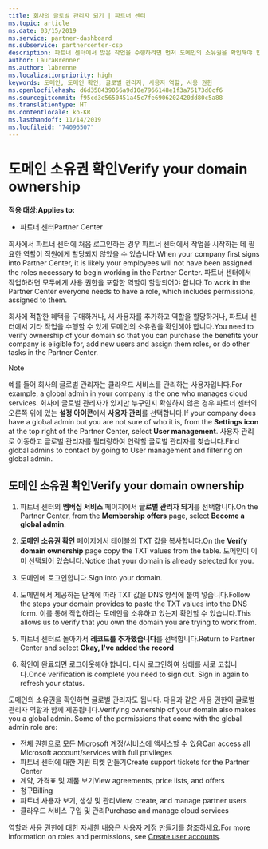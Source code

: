```yaml
---
title: 회사의 글로벌 관리자 되기 | 파트너 센터
ms.topic: article
ms.date: 03/15/2019
ms.service: partner-dashboard
ms.subservice: partnercenter-csp
description: 파트너 센터에서 많은 작업을 수행하려면 먼저 도메인의 소유권을 확인해야 합니다. 파트너 센터의 많은 작업에는 글로벌 관리자가 필요합니다. 회사에 글로벌 관리자가 아직 없는 경우 귀하가 될 수 있습니다.
author: LauraBrenner
ms.author: labrenne
ms.localizationpriority: high
keywords: 도메인, 도메인 확인, 글로벌 관리자, 사용자 역할, 사용 권한
ms.openlocfilehash: d6d358439056a9d10e7966148e1f3a76173d0cf6
ms.sourcegitcommit: f95cd3e5650451a45c7fe6906202420dd80c5a88
ms.translationtype: HT
ms.contentlocale: ko-KR
ms.lasthandoff: 11/14/2019
ms.locfileid: "74096507"
---
```

# <a name="verify-your-domain-ownership"></a><span data-ttu-id="6f462-105">도메인 소유권 확인</span><span class="sxs-lookup"><span data-stu-id="6f462-105">Verify your domain ownership</span></span>

<span data-ttu-id="6f462-106">**적용 대상:**</span><span class="sxs-lookup"><span data-stu-id="6f462-106">**Applies to:**</span></span>

- <span data-ttu-id="6f462-107">파트너 센터</span><span class="sxs-lookup"><span data-stu-id="6f462-107">Partner Center</span></span>

<span data-ttu-id="6f462-108">회사에서 파트너 센터에 처음 로그인하는 경우 파트너 센터에서 작업을 시작하는 데 필요한 역할이 직원에게 할당되지 않았을 수 있습니다.</span><span class="sxs-lookup"><span data-stu-id="6f462-108">When your company first signs into Partner Center, it is likely your employees will not have been assigned the roles necessary to begin working in the Partner Center.</span></span> <span data-ttu-id="6f462-109">파트너 센터에서 작업하려면 모두에게 사용 권한을 포함한 역할이 할당되어야 합니다.</span><span class="sxs-lookup"><span data-stu-id="6f462-109">To work in the Partner Center everyone needs to have a role, which includes permissions, assigned to them.</span></span>  

<span data-ttu-id="6f462-110">회사에 적합한 혜택을 구매하거나, 새 사용자를 추가하고 역할을 할당하거나, 파트너 센터에서 기타 작업을 수행할 수 있게 도메인의 소유권을 확인해야 합니다.</span><span class="sxs-lookup"><span data-stu-id="6f462-110">You need to verify ownership of your domain so that you can purchase the benefits your company is eligible for, add new users and assign them roles, or do other tasks in the Partner Center.</span></span> 

>[!Note]
><span data-ttu-id="6f462-111">예를 들어 회사의 글로벌 관리자는 클라우드 서비스를 관리하는 사용자입니다.</span><span class="sxs-lookup"><span data-stu-id="6f462-111">For example, a global admin in your company is the one who manages cloud services.</span></span> <span data-ttu-id="6f462-112">회사에 글로벌 관리자가 있지만 누구인지 확실하지 않은 경우 파트너 센터의 오른쪽 위에 있는 **설정 아이콘**에서 **사용자 관리**를 선택합니다.</span><span class="sxs-lookup"><span data-stu-id="6f462-112">If your company does have a global admin but you are not sure of who it is, from the **Settings icon** at the top right of the Partner Center, select **User management**.</span></span> <span data-ttu-id="6f462-113">사용자 관리로 이동하고 글로벌 관리자를 필터링하여 연락할 글로벌 관리자를 찾습니다.</span><span class="sxs-lookup"><span data-stu-id="6f462-113">Find global admins to contact by going to User management and filtering on global admin.</span></span>

## <a name="verify-your-domain-ownership"></a><span data-ttu-id="6f462-114">도메인 소유권 확인</span><span class="sxs-lookup"><span data-stu-id="6f462-114">Verify your domain ownership</span></span>

1. <span data-ttu-id="6f462-115">파트너 센터의 **멤버십 서비스** 페이지에서 **글로벌 관리자 되기**를 선택합니다.</span><span class="sxs-lookup"><span data-stu-id="6f462-115">On the Partner Center, from the **Membership offers** page, select **Become a global admin**.</span></span> 

2. <span data-ttu-id="6f462-116">**도메인 소유권 확인** 페이지에서 테이블의 TXT 값을 복사합니다.</span><span class="sxs-lookup"><span data-stu-id="6f462-116">On the **Verify domain ownership** page copy the TXT values from the table.</span></span> <span data-ttu-id="6f462-117">도메인이 이미 선택되어 있습니다.</span><span class="sxs-lookup"><span data-stu-id="6f462-117">Notice that your domain is already selected for you.</span></span>

3. <span data-ttu-id="6f462-118">도메인에 로그인합니다.</span><span class="sxs-lookup"><span data-stu-id="6f462-118">Sign into your domain.</span></span> 

4. <span data-ttu-id="6f462-119">도메인에서 제공하는 단계에 따라 TXT 값을 DNS 양식에 붙여 넣습니다.</span><span class="sxs-lookup"><span data-stu-id="6f462-119">Follow the steps your domain provides to paste the TXT values into the DNS form.</span></span>  <span data-ttu-id="6f462-120">이를 통해 작업하려는 도메인을 소유하고 있는지 확인할 수 있습니다.</span><span class="sxs-lookup"><span data-stu-id="6f462-120">This allows us to verify that you own the domain you are trying to work from.</span></span>

5. <span data-ttu-id="6f462-121">파트너 센터로 돌아가서 **레코드를 추가했습니다**를 선택합니다.</span><span class="sxs-lookup"><span data-stu-id="6f462-121">Return to Partner Center and select **Okay, I've added the record**</span></span>

6. <span data-ttu-id="6f462-122">확인이 완료되면 로그아웃해야 합니다. 다시 로그인하여 상태를 새로 고칩니다.</span><span class="sxs-lookup"><span data-stu-id="6f462-122">Once verification is complete you need to sign out. Sign in again to refresh your status.</span></span> 

<span data-ttu-id="6f462-123">도메인의 소유권을 확인하면 글로벌 관리자도 됩니다. 다음과 같은 사용 권한이 글로벌 관리자 역할과 함께 제공됩니다.</span><span class="sxs-lookup"><span data-stu-id="6f462-123">Verifying ownership of your domain also makes you a global admin. Some of the permissions that come with the global admin role are:</span></span>

- <span data-ttu-id="6f462-124">전체 권한으로 모든 Microsoft 계정/서비스에 액세스할 수 있음</span><span class="sxs-lookup"><span data-stu-id="6f462-124">Can access all Microsoft account/services with full privileges</span></span> 
- <span data-ttu-id="6f462-125">파트너 센터에 대한 지원 티켓 만들기</span><span class="sxs-lookup"><span data-stu-id="6f462-125">Create support tickets for the Partner Center</span></span>
- <span data-ttu-id="6f462-126">계약, 가격표 및 제품 보기</span><span class="sxs-lookup"><span data-stu-id="6f462-126">View agreements, price lists, and offers</span></span>
- <span data-ttu-id="6f462-127">청구</span><span class="sxs-lookup"><span data-stu-id="6f462-127">Billing</span></span>
- <span data-ttu-id="6f462-128">파트너 사용자 보기, 생성 및 관리</span><span class="sxs-lookup"><span data-stu-id="6f462-128">View, create, and manage partner users</span></span>
- <span data-ttu-id="6f462-129">클라우드 서비스 구입 및 관리</span><span class="sxs-lookup"><span data-stu-id="6f462-129">Purchase and manage cloud services</span></span>

<span data-ttu-id="6f462-130">역할과 사용 권한에 대한 자세한 내용은 [사용자 계정 만들기](create-user-accounts-and-set-permissions.md)를 참조하세요.</span><span class="sxs-lookup"><span data-stu-id="6f462-130">For more information on roles and permissions, see [Create user accounts](create-user-accounts-and-set-permissions.md).</span></span> 